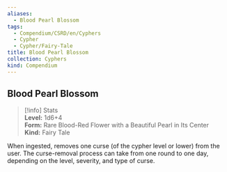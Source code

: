 ```yaml
---
aliases:
  - Blood Pearl Blossom
tags:
  - Compendium/CSRD/en/Cyphers
  - Cypher
  - Cypher/Fairy-Tale
title: Blood Pearl Blossom
collection: Cyphers
kind: Compendium
---
```

## Blood Pearl Blossom  
>[!info] Stats  
> **Level:** 1d6+4  
> **Form:** Rare Blood-Red Flower with a Beautiful Pearl in Its Center  
> **Kind:** Fairy Tale
  
When ingested, removes one curse (of the cypher level or lower) from the user. The curse-removal process can take from one round to one day, depending on the level, severity, and type of curse.